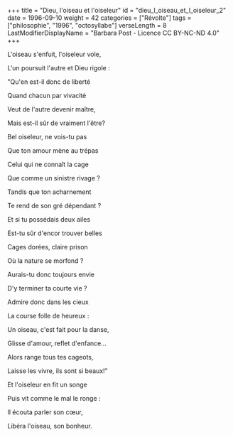 +++
title = "Dieu, l'oiseau et l'oiseleur"
id = "dieu_l_oiseau_et_l_oiseleur_2"
date = 1996-09-10
weight = 42
categories = ["Révolte"]
tags = ["philosophie", "1996", "octosyllabe"]
verseLength = 8
LastModifierDisplayName = "Barbara Post - Licence CC BY-NC-ND 4.0"
+++

L'oiseau s'enfuit, l'oiseleur vole,

L'un poursuit l'autre et Dieu rigole :

"Qu'en est-il donc de liberté

Quand chacun par vivacité

Veut de l'autre devenir maître,

Mais est-il sûr de vraiment l'être?

Bel oiseleur, ne vois-tu pas

Que ton amour mène au trépas

Celui qui ne connaît la cage

Que comme un sinistre rivage ?

Tandis que ton acharnement

Te rend de son gré dépendant ?

Et si tu possédais deux ailes

Est-tu sûr d'encor trouver belles

Cages dorées, claire prison

Où la nature se morfond ?

Aurais-tu donc toujours envie

D'y terminer ta courte vie ?

Admire donc dans les cieux

La course folle de heureux :

Un oiseau, c'est fait pour la danse,

Glisse d'amour, reflet d'enfance...

Alors range tous tes cageots,

Laisse les vivre, ils sont si beaux!"

Et l'oiseleur en fit un songe

Puis vit comme le mal le ronge :

Il écouta parler son cœur,

Libéra l'oiseau, son bonheur.
